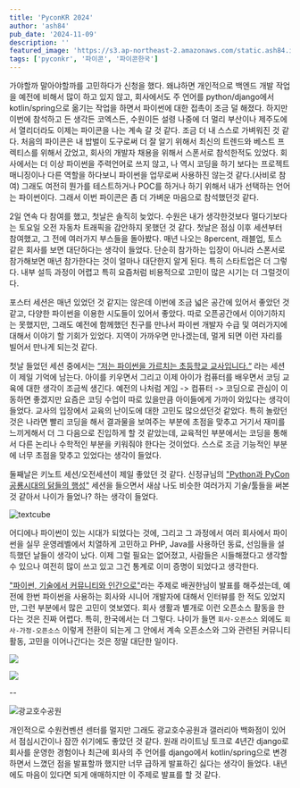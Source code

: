 ```yaml
---
title: 'PyconKR 2024'
author: 'ash84'
pub_date: '2024-11-09'
description: ''
featured_image: 'https://s3.ap-northeast-2.amazonaws.com/static.ash84.io/images/blog/pycon-korea-2024/IMG_0558.jpeg'
tags: ['pyconkr', '파이콘', '파이콘한국']
---
```


가야할까 말아야할까를 고민하다가 신청을 했다. 왜냐하면 개인적으로 백엔드 개발 작업을 예전에 비해서 많이 하고 있지 않고, 회사에서도 주 언어를 python/django에서 kotlin/spring으로 옮기는 작업을 하면서 파이썬에 대한 접촉이 조금 덜 해졌다. 하지만 이번에 참석하고 든 생각든 코엑스든, 수원이든 설령 나중에 더 멀리 부산이나 제주도에서 열리더라도 이제는 파이콘을 나는 계속 갈 것 같다. 조금 더 내 스스로 가벼워진 것 같다. 처음의 파이콘은 내 밥벌이 도구로써 더 잘 알기 위해서 최신의 트렌드와 베스트 프렉티스를 위해서 갔었고, 회사의 개발자 채용을 위해서 스폰서로 참석한적도 있었다. 회사에서는 더 이상 파이썬을 주력언어로 쓰지 않고, 나 역시 코딩을 하기 보다는 프로젝트 매니징이나 다른 역할을 하다보니 파이썬을 업무로써 사용하진 않는것 같다.(사비로 참여) 그래도 여전히 뭔가를 테스트하거나 POC를 하거나 하기 위해서 내가 선택하는 언어는 파이썬이다. 그래서 이번 파이콘은 좀 더 가벼운 마음으로 참석했던것 같다. 
 

2일 연속 다 참여를 했고, 첫날은 솔직히 늦었다. 수원은 내가 생각한것보다 멀다기보다는 토요일 오전 자동차 트래픽을 감안하지 못했던 것 같다. 첫날은 점심 이후 세션부터 참여했고, 그 전에 여러가지 부스들을 돌아봤다. 매년 나오는 8percent, 래블업, 토스 같은 회사를 보면 대단하다는 생각이 들었다. 단순히 참가하는 입장이 아니라 스폰서로 참가해보면 매년 참가한다는 것이 얼마나 대단한지 알게 된다. 특히 스타트업은 더 그렇다. 내부 설득 과정이 어렵고 특히 요즘처럼 비용적으로 고민이 많은 시기는 더 그럴것이다. 

포스터 세션은 매년 있었던 것 같지는 않은데 이번에 조금 넓은 공간에 있어서 좋았던 것 같고, 다양한 파이썬을 이용한 시도들이 있어서 좋았다. 따로 오픈공간에서 이야기하지는 못했지만, 그래도 예전에 함께했던 친구를 만나서 파이썬 개발자 수급 및 여러가지에 대해서 이야기 할 기회가 있었다. 지역이 가까우면 만나겠는데, 멀게 되면 이런 자리를 빌어서 만나게 되는것 같다. 

첫날 들었던 세션 중에서는 [“저는 파이썬을 가르치는 초등학교 교사입니다.“](https://2024.pycon.kr/session/8MW8NT#%EC%A0%80%EB%8A%94-%ED%8C%8C%EC%9D%B4%EC%8D%AC%EC%9D%84-%EA%B0%80%EB%A5%B4%EC%B9%98%EB%8A%94-%EC%B4%88%EB%93%B1%EA%B5%90%EC%82%AC%EC%9E%85%EB%8B%88%EB%8B%A4)  라는 세션이 제일 기억에 남는다. 아이를 키우면서 그리고 이제 아이가 컴퓨터를 배우면서 코딩 교육에 대한 생각이 조금씩 생긴다. 예전의 나처럼 게임 -> 컴퓨터 -> 코딩으로 관심이 이동하면 좋겠지만 요즘은 코딩 수업이 따로 있을만큼 아이들에게 가까이 와있다는 생각이 들었다. 교사의 입장에서 교육의 난이도에 대한 고민도 많으셨던것 같았다. 특히 놀랐던것은 나라면 빨리 코딩을 해서 결과물을 보여주는 부분에 초점을 맞추고 거기서 재미를 느끼게해서 더 그 다음으로 진입하게 할 것 같았는데, 교육적인 부분에서는 코딩을 통해서 다른 논리나 수학적인 부분을 키워줘야 한다는 것이었다. 스스로 조금 기능적인 부분에 너무 초점을 맞추고 있었다는 생각이 들었다. 

둘째날은 키노트 세션/오전세션이 제일 좋았던 것 같다. 신정규님의 ["Python과 PyCon 공룡시대의 닭들의 행성"](https://2024.pycon.kr/session/UCYB8G#Python%EA%B3%BC-PyCon%EA%B3%BC-%EA%B3%B5%EB%A3%A1%EC%8B%9C%EB%8C%80%EC%99%80-%EB%8B%AD%EB%93%A4%EC%9D%98-%ED%96%89%EC%84%B1) 세션을 들으면서 새삼 나도 비슷한 여러가지 기술/툴들을 써본것 같아서 나이가 들었나? 하는 생각이 들었다. 

![textcube](https://s3.ap-northeast-2.amazonaws.com/static.ash84.io/images/blog/pycon-korea-2024/textcube.jpeg)

어디에나 파이썬이 있는 시대가 되었다는 것에, 그리고 그 과정에서 여러 회사에서 파이썬을 실무 운영레벨에서 치열하게 고민하고 PHP, Java를 사용하던 동료, 선임들을 설득했던 날들이 생각이 났다. 이제 그럴 필요는 없어졌고, 사람들은 시들해졌다고 생각할 수 있으나 여전히 많이 쓰고 있고 그건 통계로 이미 증명이 되었다고 생각한다. 

["파이썬, 기술에서 커뮤니티와 인간으로"](https://2024.pycon.kr/session/F8DTZW#%ED%8C%8C%EC%9D%B4%EC%8D%AC-%EA%B8%B0%EC%88%A0%EC%97%90%EC%84%9C-%EC%BB%A4%EB%AE%A4%EB%8B%88%ED%8B%B0%EC%99%80-%EC%9D%B8%EA%B0%84%EC%9C%BC%EB%A1%9C)라는 주제로 배권한님이 발표를 해주셨는데, 예전에 한번 파이썬을 사용하는 회사와 시니어 개발자에 대해서 인터뷰를 한 적도 있었지만, 그런 부분에서 많은 고민이 엿보였다. 회사 생활과 별개로 이런 오픈소스 활동을 한다는 것은 진짜 어렵다. 특히, 한국에서는 더 그렇다. 나이가 들면 `회사-오픈소스` 외에도 `회사-가정-오픈소스`  이렇게 전환이 되는게 그 안에서 계속 오픈소스와 그와 관련된 커뮤니티활동, 고민을 이어나간다는 것은 정말 대단한 일이다. 

![](https://s3.ap-northeast-2.amazonaws.com/static.ash84.io/images/blog/pycon-korea-2024/IMG_0591.jpeg)

![](https://s3.ap-northeast-2.amazonaws.com/static.ash84.io/images/blog/pycon-korea-2024/IMG_0598.jpeg)

--

![광교호수공원](https://s3.ap-northeast-2.amazonaws.com/static.ash84.io/images/blog/pycon-korea-2024/kwangkyo.jpeg)

개인적으로 수원컨벤션 센터를 멀지만 그래도 광교호수공원과 갤러리아 백화점이 있어서 점심시간이나 잠깐 쉬기에도 좋았던 것 같다. 원래 라이트닝 토크로 4년간 django로 회사를 운영한 경험이나 최근에 회사의 주 언어를 django에서 kotlin/spring으로 변경하면서 느꼈던 점을 발표할까 했지만 너무 급하게 발표하긴 싫다는 생각이 들었다. 내년에도 마음이 있다면 되게 애매하지만 이 주제로 발표를 할 것 같다.
